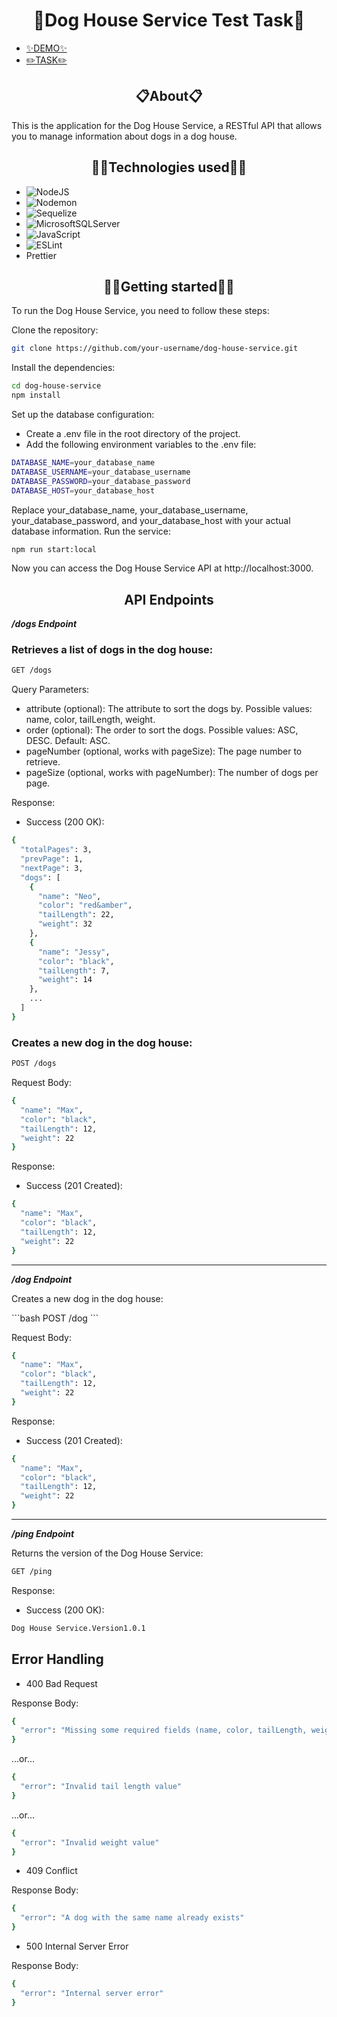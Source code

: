 <h1 align="center">🐶Dog House Service Test Task🐶</h1>

- [✨DEMO✨](https://www.loom.com/share/b21360192a5c4f4f88db23a5c54a6ee8?sid=5b45be4f-4692-4bfd-8a3d-976494aa15c2)
- [✏️TASK✏️](https://docs.google.com/document/d/1K8W7O7YKX38-qAt9g1mddOi5td4ZI1q0zk1J42BNm-M/edit?usp=sharing)

 <h2 align="center">📋About📋</h2>
<p>This is the application for the Dog House Service, a RESTful API that allows you to manage information about dogs in a dog house.</p>

<h2 align="center">🧙‍♂️Technologies used🧙‍♂️</h2>

 - ![NodeJS](https://img.shields.io/badge/node.js-6DA55F?style=for-the-badge&logo=node.js&logoColor=white)
 - ![Nodemon](https://img.shields.io/badge/NODEMON-%23323330.svg?style=for-the-badge&logo=nodemon&logoColor=%BBDEAD)
 - ![Sequelize](https://img.shields.io/badge/Sequelize-52B0E7?style=for-the-badge&logo=Sequelize&logoColor=white)
 - ![MicrosoftSQLServer](https://img.shields.io/badge/Microsoft%20SQL%20Server-CC2927?style=for-the-badge&logo=microsoft%20sql%20server&logoColor=white)
 - ![JavaScript](https://img.shields.io/badge/javascript-%23323330.svg?style=for-the-badge&logo=javascript&logoColor=%23F7DF1E)
 - ![ESLint](https://img.shields.io/badge/ESLint-4B3263?style=for-the-badge&logo=eslint&logoColor=white)
 - Prettier


<h2 align="center">🧙‍♂️Getting started🧙‍♂️</h2>

To run the Dog House Service, you need to follow these steps:

Clone the repository:

``` bash
git clone https://github.com/your-username/dog-house-service.git
```

Install the dependencies:
``` bash
cd dog-house-service
npm install
```

Set up the database configuration:
- Create a .env file in the root directory of the project.
- Add the following environment variables to the .env file:

``` bash
DATABASE_NAME=your_database_name
DATABASE_USERNAME=your_database_username
DATABASE_PASSWORD=your_database_password
DATABASE_HOST=your_database_host
```

Replace your_database_name, your_database_username, your_database_password, and your_database_host with your actual database information.
Run the service:

``` bash
npm run start:local
```

Now you can access the Dog House Service API at http://localhost:3000.

<h2 align="center">API Endpoints</h2>

***/dogs Endpoint***

<h3> Retrieves a list of dogs in the dog house:</h3>

```bash
GET /dogs
```

Query Parameters:
- attribute (optional): The attribute to sort the dogs by. Possible values: name, color, tailLength, weight. 
- order (optional): The order to sort the dogs. Possible values: ASC, DESC. Default: ASC.
- pageNumber (optional, works with pageSize): The page number to retrieve.
- pageSize (optional, works with pageNumber): The number of dogs per page.

<p>Response:</p>

- Success (200 OK):

```bash
{
  "totalPages": 3,
  "prevPage": 1,
  "nextPage": 3,
  "dogs": [
    {
      "name": "Neo",
      "color": "red&amber",
      "tailLength": 22,
      "weight": 32
    },
    {
      "name": "Jessy",
      "color": "black",
      "tailLength": 7,
      "weight": 14
    },
    ...
  ]
}
```

<h3>Creates a new dog in the dog house:</h3>

```bash
POST /dogs
```

Request Body:
```bash
{
  "name": "Max",
  "color": "black",
  "tailLength": 12,
  "weight": 22
}
```
<p>Response:</p>

- Success (201 Created):

``` bash
{
  "name": "Max",
  "color": "black",
  "tailLength": 12,
  "weight": 22
}
```

---

***/dog Endpoint***

<p>Creates a new dog in the dog house:</p>
```bash
POST /dog
```

Request Body:

``` bash
{
  "name": "Max",
  "color": "black",
  "tailLength": 12,
  "weight": 22
}
```

<p>Response:</p>

- Success (201 Created):

``` bash
{
  "name": "Max",
  "color": "black",
  "tailLength": 12,
  "weight": 22
}
```

---

***/ping Endpoint***

<p>Returns the version of the Dog House Service:</p>

``` bash
GET /ping
```

<p>Response:</p>

- Success (200 OK):

``` bash
Dog House Service.Version1.0.1
```

<h2>Error Handling</h2>

- 400 Bad Request

<p>Response Body:</p>

``` bash
{
  "error": "Missing some required fields (name, color, tailLength, weight)"
}
```

...or...


``` bash
{
  "error": "Invalid tail length value"
}
```

...or...


``` bash
{
  "error": "Invalid weight value"
}
```

- 409 Conflict

<p>Response Body:</p>

``` bash
{
  "error": "A dog with the same name already exists"
}
```

- 500 Internal Server Error

<p>Response Body:</p>

``` bash
{
  "error": "Internal server error"
}
```
